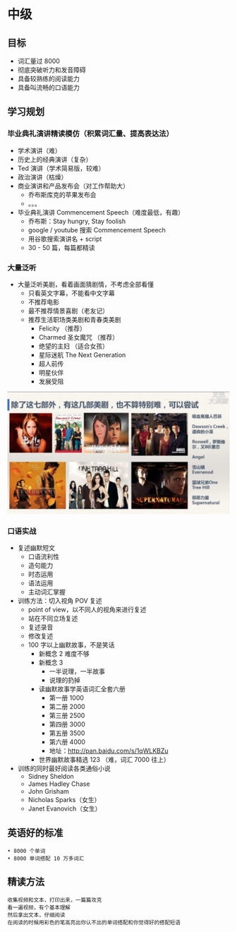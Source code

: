 # 中级

## 目标

* 词汇量过 8000
* 彻底突破听力和发音障碍
* 具备较熟练的阅读能力
* 具备叫流畅的口语能力

## 学习规划

### 毕业典礼演讲精读模仿（积累词汇量、提高表达法）

* 学术演讲（难）
* 历史上的经典演讲（复杂）
* Ted 演讲（学术简易版，较难）
* 政治演讲（枯燥）
* 商业演讲和产品发布会（对工作帮助大）
    * 乔布斯库克的苹果发布会
    * 。。。
* 毕业典礼演讲 Commencement Speech（难度最低，有趣）
    * 乔布斯：Stay hungry, Stay foolish
    * google / youtube 搜索 Commencement Speech
    * 用谷歌搜索演讲名 + script
    * 30 - 50 篇，每篇都精读

### 大量泛听

* 大量泛听美剧，看着画面猜剧情，不考虑全部看懂
    * 只看英文字幕，不能看中文字幕
    * 不推荐电影
    * 最不推荐情景喜剧（老友记）
    * 推荐生活职场类美剧和青春类美剧
        * Felicity （推荐）
        * Charmed 圣女魔咒 （推荐）
        * 绝望的主妇 （适合女孩）
        * 星际迷航 The Next Generation
        * 超人前传
        * 明星伙伴
        * 发展受阻

![](./tv.png)

### 口语实战

* 复述幽默短文
    * 口语流利性
    * 造句能力
    * 时态运用
    * 语法运用
    * 主动词汇掌握
* 训练方法：切入视角 POV 复述
    * point of view，以不同人的视角来进行复述
    * 站在不同立场复述
    * 复述录音
    * 修改复述
    * 100 字以上幽默故事，不是笑话
        * 新概念 2  难度不够
        * 新概念 3
            * 一半说理，一半故事
            * 说理的扔掉
        * 读幽默故事学英语词汇全套六册
            * 第一册  1000
            * 第二册  2000
            * 第三册  2500
            * 第四册  3000
            * 第五册  3500
            * 第六册  4000
            * 地址：http://pan.baidu.com/s/1qWLKBZu
        * 世界幽默故事精选 123 （难，词汇 7000 往上）
* 训练的同时最好阅读各类通俗小说
    * Sidney Sheldon
    * James Hadley Chase
    * John Grisham
    * Nicholas Sparks（女生）
    * Janet Evanovich（女生）
                
## 英语好的标准
    • 8000 个单词
    • 8000 单词搭配 10 万多词汇

## 精读方法

    收集视频和文本，打印出来，一篇篇攻克
    看一遍视频，有个基本理解
    然后拿出文本，仔细阅读
    在阅读的时候用彩色的笔高亮出你认不出的单词搭配和你觉得好的搭配短语